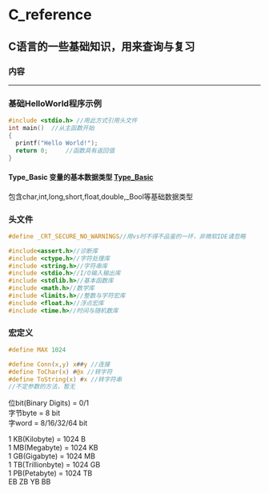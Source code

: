 # C_reference
C语言的一些基础知识，用来查询与复习
---

### 内容
---
### 基础HelloWorld程序示例

```c
#include <stdio.h> //用此方式引用头文件
int main()	//从主函数开始
{
  printf("Hello World!");
  return 0;		//函数具有返回值
}
```

#### Type_Basic 变量的基本数据类型 [Type_Basic](https://github.com/Regulus2005XM/C_reference/Type_Basic.md)

包含char,int,long,short,float,double,_Bool等基础数据类型

### 头文件

```c
#define _CRT_SECURE_NO_WARNINGS//用vs时不得不品鉴的一环，非微软IDE请忽略

#include<assert.h>//诊断库
#include <ctype.h>//字符处理库
#include <string.h>//字符串库
#include <stdio.h>//I/O输入输出库
#include <stdlib.h>//基本函数库
#include <math.h>//数学库
#include <limits.h>//整数与字符宏库
#include <float.h>//浮点宏库
#include <time.h>//时间与随机数库
```

### 宏定义

```c
#define MAX 1024

#define Conn(x,y) x##y //连接
#define ToChar(x) #@x //转字符
#define ToString(x) #x //转字符串
//不定参数的方法，暂无
```
位bit(Binary Digits) = 0/1<br />
字节byte = 8 bit<br />
字word = 8/16/32/64 bit<br />

1 KB(Kilobyte) = 1024 B<br />
1 MB(Megabyte) = 1024 KB<br />
1 GB(Gigabyte) = 1024 MB<br />
1 TB(Trillionbyte) = 1024 GB<br />
1 PB(Petabyte) = 1024 TB<br />
EB ZB YB BB
